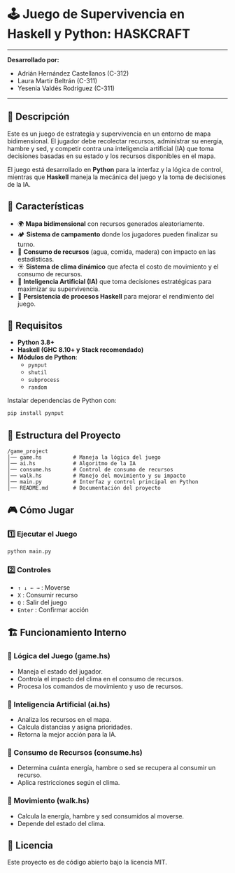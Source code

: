 # 🕹️ Juego de Supervivencia en Haskell y Python: HASKCRAFT

---

**Desarrollado por:**
- Adrián Hernández Castellanos (C-312)
- Laura Martir Beltrán         (C-311)
- Yesenia Valdés Rodríguez     (C-311)

---


## 📖 Descripción
Este es un juego de estrategia y supervivencia en un entorno de mapa bidimensional. El jugador debe recolectar recursos, administrar su energía, hambre y sed, y competir contra una inteligencia artificial (IA) que toma decisiones basadas en su estado y los recursos disponibles en el mapa.

El juego está desarrollado en **Python** para la interfaz y la lógica de control, mientras que **Haskell** maneja la mecánica del juego y la toma de decisiones de la IA.

## 🚀 Características
- 🌍 **Mapa bidimensional** con recursos generados aleatoriamente.
- 🏕️ **Sistema de campamento** donde los jugadores pueden finalizar su turno.
- 🍖 **Consumo de recursos** (agua, comida, madera) con impacto en las estadísticas.
- ☀️ **Sistema de clima dinámico** que afecta el costo de movimiento y el consumo de recursos.
- 🧠 **Inteligencia Artificial (IA)** que toma decisiones estratégicas para maximizar su supervivencia.
- 🔄 **Persistencia de procesos Haskell** para mejorar el rendimiento del juego.

## 📜 Requisitos
- **Python 3.8+**
- **Haskell (GHC 8.10+ y Stack recomendado)**
- **Módulos de Python**:
  - `pynput`
  - `shutil`
  - `subprocess`
  - `random`

Instalar dependencias de Python con:
```bash
pip install pynput
```

## 📂 Estructura del Proyecto
```
/game_project
│── game.hs          # Maneja la lógica del juego
│── ai.hs            # Algoritmo de la IA
│── consume.hs       # Control de consumo de recursos
│── walk.hs          # Manejo del movimiento y su impacto
│── main.py          # Interfaz y control principal en Python
│── README.md        # Documentación del proyecto
```

## 🎮 Cómo Jugar
### **1️⃣ Ejecutar el Juego**
```bash
python main.py
```
### **2️⃣ Controles**
- `↑ ↓ ← →` : Moverse
- `X` : Consumir recurso
- `Q` : Salir del juego
- `Enter` : Confirmar acción

## 🏗️ Funcionamiento Interno
### **🔹 Lógica del Juego** (game.hs)
- Maneja el estado del jugador.
- Controla el impacto del clima en el consumo de recursos.
- Procesa los comandos de movimiento y uso de recursos.

### **🔹 Inteligencia Artificial** (ai.hs)
- Analiza los recursos en el mapa.
- Calcula distancias y asigna prioridades.
- Retorna la mejor acción para la IA.

### **🔹 Consumo de Recursos** (consume.hs)
- Determina cuánta energía, hambre o sed se recupera al consumir un recurso.
- Aplica restricciones según el clima.

### **🔹 Movimiento** (walk.hs)
- Calcula la energía, hambre y sed consumidos al moverse.
- Depende del estado del clima.


## 📜 Licencia
Este proyecto es de código abierto bajo la licencia MIT.

